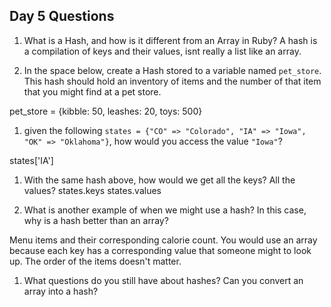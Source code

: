 ## Day 5 Questions

1. What is a Hash, and how is it different from an Array in Ruby?
A hash is a compilation of keys and their values, isnt really a list like an array.

1. In the space below, create a Hash stored to a variable named `pet_store`.  This hash should hold an inventory of items and the number of that item that you might find at a pet store.

pet_store = {kibble: 50, leashes: 20, toys: 500}


1. given the following `states = {"CO" => "Colorado", "IA" => "Iowa", "OK" => "Oklahoma"}`, how would you access the value `"Iowa"`?

states['IA']

1. With the same hash above, how would we get all the keys?  All the values?
states.keys
states.values


1. What is another example of when we might use a hash?  In this case, why is a hash better than an array?

Menu items and their corresponding calorie count. You would use an array because each key has a corresponding value that someone might to look up. The order of the items doesn't matter.

1. What questions do you still have about hashes?
Can you convert an array into a hash?
